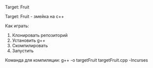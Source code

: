 Target: Fruit

Target: Fruit - змейка на с++

Как играть:
1. Клонировать репозиторий
2. Установить g++
3. Скомпилировать
4. Запустить

Команда для компиляции: g++ -o targetFruit targetFruit.cpp -lncurses
